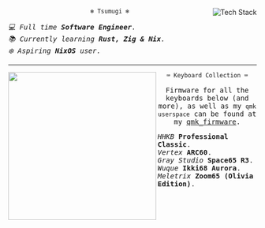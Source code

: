 <div align="center">
  <img align="right" src="https://github-readme-tech-stack.vercel.app/api/cards?title=Tsumugi's+Tech+Stack&align=center&titleAlign=center&lineCount=2&theme=GitHub-Dark&line1=zig%2CZig%2CF7A41D%3Brust%2CRust%2CF74C00%3BQMK%2CQMK%2CFFFFFF%3Blua%2CLua%2C2C2D72%3Bnixos%2CNix%2C5277C3&line2=neovim%2CNeoVim%2C57A143%3Bfedora%2CFedora%2C51A2DA%3Bgnubash%2CShell%2C4EAA25%3B" alt="Tech Stack" />

  ```ocaml
  ❄️ Tsumugi ❄️
  ```
  <div align="left">
    <samp><i>💻 Full time <b>Software Engineer</b>.</i></samp><br/>
    <samp><i>📚 Currently learning <b>Rust, Zig & Nix</b>.</i></samp><br/>
    <samp><i>❄️ Aspiring <b>NixOS</b> user.</i></samp>
  </div>
</div>
<hr/>

<img align="left" src="https://graystudio.club/cdn/shop/products/05-Mecha-01_946x946.jpg?v=1649321498" width="300" />
<div align="right">
  <div align="center">

  ```ocaml
  ⌨️ Keyboard Collection ⌨️
  ```

  <samp>Firmware for all the keyboards below (and more), as well as my `qmk userspace` can be found at my [qmk_firmware](https://github.com/yamamech/qmk_firmware/tree/yamamech).</samp>
  </div>
  <div align="left">
    <samp><i>HHKB</i> <b>Professional Classic</b>.</samp><br/>
    <samp><i>Vertex</i> <b>ARC60</b>.</samp><br/>
    <samp><i>Gray Studio</i> <b>Space65 R3</b>.</samp><br/>
    <samp><i>Wuque</i> <b>Ikki68 Aurora</b>.</samp><br/>
    <samp><i>Meletrix</i> <b>Zoom65 (Olivia Edition)</b>.</samp><br/>
  </div>
</div>
